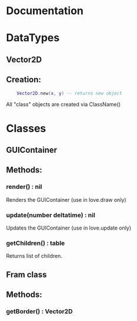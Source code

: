 # Documentation

# DataTypes

## Vector2D
## Creation:
```lua
    Vector2D.new(x, y) -- returns new object
```

All "class" objects are created via ClassName()
# Classes

## GUIContainer
## Methods:
### render() : nil
Renders the GUIContainer (use in love.draw only)
### update(number deltatime) : nil
Updates the GUIContainer (use in love.update only)
### getChildren() : table<GUIObject>
Returns list of children.

## Fram class
## Methods:
### getBorder() : Vector2D